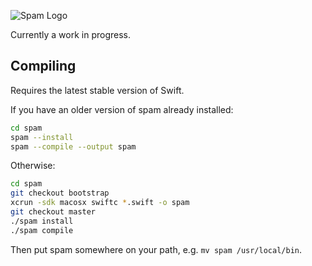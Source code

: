 ![Spam
Logo](https://cloud.githubusercontent.com/assets/4397642/7172786/46fc38b8-e3bb-11e4-8b7e-672957855b81.png)

Currently a work in progress.

Compiling
---------
Requires the latest stable version of Swift.

If you have an older version of spam already installed:
``` bash
cd spam
spam --install
spam --compile --output spam
```

Otherwise:
``` bash
cd spam
git checkout bootstrap
xcrun -sdk macosx swiftc *.swift -o spam
git checkout master
./spam install
./spam compile
```

Then put spam somewhere on your path, e.g. `mv spam /usr/local/bin`.
